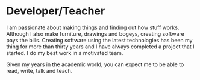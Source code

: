 # Developer/Teacher

I am passionate about making things and finding out how stuff works.
Although I also make furniture, drawings and bogeys, creating software pays the bills.
Creating software using the latest technologies has been my thing for more than thirty years and I have always completed a project that I started. I do my best work in a motivated team.

Given my years in the academic world, you can expect me to be able to read, write, talk and teach.
